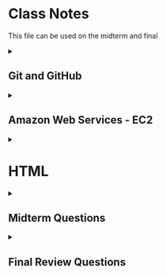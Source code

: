 # Class Notes
This file can be used on the midterm and final

<details>
<summary><h2>Git and GitHub</h2></summary>

---

Today (2024-09-14) I learned about some basic Git command and about GitHub.

### Git
- clone
Clones a working repository using an HTTPS link
- add
Preps file changes to be commited
- commit
Preps all added file changes with a comment
- push
Pushes all commited file changes to the online repository
- fetch
Gets the latest information about the changes on GitHub
- status
Displays the differences between the clone and the repo
- pull
Pulls current main repo with all its changes

### GitHub
An online location to host repositories to be able to access them in one place and to access other people's repositories.
</details>

<details>
<summary><h2>Amazon Web Services - EC2</h2></summary>

---

You can ssh into your server using the format:
```sh
➜  ssh -i [key pair file] ubuntu@[ip address]
```

The public ip address for my server is currently: 35.170.208.120
</details>

<details>
<summary><h1>HTML</h1></summary>

<details>
<summary><h2>HTML Structure</h2></summary>

---

### Purpose of HTML
HTML serves two main purposes:
1. Provide structure
2. Provide content

### Common HTML Structural Elements
There are several common structural elements, including:

- body, header, footer, main
- section ~ Used to compartmentalize sections
- aside ~ A different way to compartmentalize a section
- p (paragraph) ~ Used for unanchored text
- table ~ Used for building a table
- ol/ul (ordered/unordered lists) ~ The two ways to make lists
- div ~ Yet another way to compartmentalize a section that doen't span the length of the screen
- span ~ A section that spans the length of the screen

### Document Structure
These elements are typically used to structure an HTML document:

- The **body** is the top-level content container.
- The body usually has three main children: **header**, **main**, and **footer**.
- Each of these children contains other structural content:
  - The **header** often includes a paragraph with a span and navigation with divisions.
  - The **main** section typically contains multiple sections with lists or tables, and may include an aside for content that doesn't fit the main flow.
  - The **footer** usually has a content division, often with a span.

### Importance of Proper Structure
Using the correct structural elements is crucial for:
1. Logical organization for programmers
2. Proper interpretation by automated tools like search indexing crawlers
3. Accessibility for screen readers

### Block vs. Inline Elements
There is a distinction between block and inline elements:

- **Block elements** create distinct blocks in the content flow (e.g., div, p).
- **Inline elements** fit within the content flow of block elements without disrupting it (e.g., b, span).

#### My CodePen file
[html:structure](https://codepen.io/Nexkiv/pen/JjgPZBr)

</details>

<details>
<summary><h2>HTML Input</h2></summary>

---

This section discussed HTML input elements and their importance in web forms.

### Purpose of Input Elements
Input elements are useful for creating interactive web applications, allowing users to provide data that can be processed and stored.

### Common Input Elements
The document lists several input elements, including:

text, password, email, number, tel, url, date, datetime-local, month, week, time, color, file, checkbox, radio, range, reset, submit, etc...

### Input Attributes
Important attributes for input elements are discussed:

- **name**: Identifies the input when submitting to a server
- **value**: Specifies the current value of the input
- **required**: Indicates if the input must have a value
- **placeholder**: Provides an example of what to enter
- **autocomplete**: Suggests previous values as the user types
- **autofocus**: Automatically focuses the input on page load
- **spellcheck**: Enables spell checking for text

### Form Element
Input elements are typically wrapped in a **form** element, which:

1. Groups related inputs
2. Enables collective submission of input values

### Label Element
The importance of the **label** element is highlighted as:

- Associating text with an input element
- Increasing usability by expanding the clickable area
- Improving accessibility for screen readers

### Output Element
The **output** element is introduced as a way to represent the result of a calculation or user action within a form.

#### My CodePen file
[html:input](https://codepen.io/Nexkiv/pen/PoMYaMr)

</details>

<details>
<summary><h2>HTML Media</h2></summary>

---

This section discussed HTML media elements and their usage in web development.

### HTML Media Elements
Five main media elements were covered:
- img
- audio
- video
- svg
- canvas

### External Media
There are two ways to reference external media using URLs:

- Full paths include protocol, domain name, and file path
- Relative paths are preferred for easier code portability

#### Image Element
The `img` element is used to include images:
- Requires a `src` attribute with the image URL
- Should include an `alt` attribute for accessibility

#### Audio Element
The `audio` element is used for including audio files:
- Requires a `src` attribute with the audio file URL
- Optional attributes include `controls`, `autoplay`, and `loop`
- Autoplay is discouraged without user opt-in

#### Video Element
The `video` element is used for including videos:
- Requires a `src` attribute with the video file URL
- Can include `controls` and `autoplay` attributes
- May need `crossorigin="anonymous"` for files from different domains

### Internal Media
The section discussed two elements for creating images within HTML:

#### SVG (Scalable Vector Graphics)
- Allows inline creation of graphics in HTML
- Can be combined with JavaScript and CSS for complex visualizations

#### Canvas
- Introduced for 2D drawing and animation
- Requires JavaScript for actual drawing on the canvas

### My CodePen file
[html:media](https://codepen.io/Nexkiv/pen/OJKLwVL)

</details>

</details>

<details>
<summary><h2>Midterm Questions</h2></summary>

<details>
<summary>1. In the following code, what does the link element do?</summary>

> The `<link>` tag defines the relationship between the current document and an external resource.
> The `<link>` tag is most often used to link to external style sheets or to add a favicon to your website.
> The `<link>` element is an empty element, it contains attributes only.
> > https://www.w3schools.com/tags/tag_link.asp

</details>

<details>
<summary>2. In the following code, what does a div tag do?</summary>

> The `<div>` tag defines a division or a section in an HTML document.
> The `<div>` tag is used as a container for HTML elements - which is then styled with CSS or manipulated with JavaScript.
> The `<div>` tag is easily styled by using the class or id attribute.
> Any sort of content can be put inside the `<div>` tag! \
> <b>Note</b>: By default, browsers always place a line break before and after the `<div>` element.
> > https://www.w3schools.com/tags/tag_div.asp

</details>

<details>
<summary>3. In the following code, what is the difference between the #title and .grid selector?</summary>

> A class name, denoted by a `.`, can be used by multiple HTML elements,
> while an id name, denoted by a `#`, must only be used by one HTML element within the page.
> HTML elements can belong to more than one class.\
> To define multiple classes, separate the class names with a space,
> e.g. `<div class="city main">`. The element will be styled according to all the classes specified.
> 
> ****HTML `class` attribute****
> * The HTML `class` attribute specifies one or more class names for an element
> * Classes are used by CSS and JavaScript to select and access specific elements
> * The `class` attribute can be used on any HTML element
> * The `class` name is case sensitive
> * Different HTML elements can point to the same `class` name
> * JavaScript can access elements with a specific `class` name with the `getElementsByClassName()` method
>
> ****HTML `id` attribute****
> * The `id` attribute is used to specify a unique `id` for an HTML element
> * The value of the `id` attribute must be unique within the HTML document
> * The `id` attribute is used by CSS and JavaScript to style/select a specific element
> * The value of the id attribute is case sensitive
> * The `id` attribute is also used to create HTML bookmarks
> * JavaScript can access an element with a specific `id` with the `getElementById()` method
> > https://www.w3schools.com/html/html_classes.asp \
> > https://www.w3schools.com/html/html_id.asp

</details>

<details>
<summary>4. In the following code, what is the difference between padding and margin?</summary>

> ![alt Box Model](public/box_model.png "Box Model")
> 
> ****Padding****: \
> The CSS `padding` properties are used to generate space around an element's content,
> inside of any defined borders.
> With CSS, you have full control over the padding.
> There are properties for setting the `padding` for each side of an element
> (top, right, bottom, and left). \
> `padding: top right bottom left` \
> `padding: top right/left bottom` \
> `padding: top/bottom left/right` \
> `padding: all`
>
> ****Margin****: \
> The CSS `margin` properties are used to create space around elements, outside of any defined borders.
> With CSS, you have full control over the margins.
> There are properties for setting the `margin` for each side of an element
> (top, right, bottom, and left). \
> Follows the same pattern as padding
>
> > https://www.w3schools.com/css/css_padding.asp
> > https://www.w3schools.com/css/css_margin.asp

</details>

<details>
<summary>5. Given this HTML and this CSS how will the images be displayed using flex?</summary>

> The flex container becomes flexible by setting the `display` property to `flex`.\
> The direct child elements of a flex container automatically becomes flexible (flex) items.
> 
> The `flex-direction` property defines in which direction the container wants to stack the flex items. \
> The `column` value stacks the flex items vertically (from top to bottom). \
> The `column-reverse` value stacks the flex items vertically (but from bottom to top). \
> The `row` value stacks the flex items horizontally (from left to right). \
> The `row-reverse` value stacks the flex items horizontally (but from right to left).
> 
> The `flex-wrap` property specifies whether the flex items should wrap or not. \
> The `wrap` value specifies that the flex items will wrap if necessary. \
> The `nowrap` value specifies that the flex items will not wrap (this is default). \
> The `wrap-reverse` value specifies that the flexible items will wrap if necessary, in reverse order.
>
> The `justify-content` property is used to align the flex items. \
> The `center` value aligns the flex items at the center of the container. \
> The `flex-start` value aligns the flex items at the beginning of the container (this is default). \
> The `flex-end` value aligns the flex items at the end of the container. \
> The `space-around` value displays the flex items with space before, between, and after the lines. \
> The `space-between` value displays the flex items with space between the lines.
>
> The `align-items` property is used to align the flex items. \
> The `center` value aligns the flex items in the middle of the container. \
> The `flex-start` value aligns the flex items at the top of the container. \
> The `flex-end` value aligns the flex items at the bottom of the container. \
> The `stretch` value stretches the flex items to fill the container (this is default). \
> The `baseline` value aligns the flex items such as their baselines aligns.
>
> The `align-content` property is used to align the flex lines. \
> The `space-between` value displays the flex lines with equal space between them. \
> The `space-around` value displays the flex lines with space before, between, and after them. \
> The `stretch` value stretches the flex lines to take up the remaining space (this is default). \
> The `center` value displays the flex lines in the middle of the container. \
> The `flex-start` value displays the flex lines at the start of the container. \
> The `flex-end` value displays the flex lines at the end of the container
>
> The `order` property specifies the order of the flex items. \
> The `flex-grow` property specifies how much a flex item will grow relative to the rest of the flex items. \
> The `flex-shrink` property specifies how much a flex item will shrink relative to the rest of the flex items. \
> The `flex-basis` property specifies the initial length of a flex item. \
> The `flex` property is a shorthand property for the `flex-grow`, `flex-shrink`, and `flex-basis` properties.
>
> 
> The `align-self` property specifies the alignment for the selected item inside the flexible container. \
> The `align-self` property overrides the default alignment set by the container's `align-items` property.
>
> | Property | Description |
> |----------|-------------|
> | `align-content` | Modifies the behavior of the flex-wrap property. It is similar to align-items, but instead of aligning flex items, it aligns flex lines |
> | `align-items` | Vertically aligns the flex items when the items do not use all available space on the cross-axis |
> | `display` | Specifies the type of box used for an HTML element |
> | `flex-direction` | Specifies the direction of the flexible items inside a flex container |
> | `flex-flow` | A shorthand property for flex-direction and flex-wrap |
> | `flex-wrap` | Specifies whether the flex items should wrap or not, if there is not enough room for them on one flex line |
> | `justify-content` | Horizontally aligns the flex items when the items do not use all available space on the main-axis |
> | `align-self` | Specifies the alignment for a flex item (overrides the flex container's align-items property) |
> | `flex` | A shorthand property for the flex-grow, flex-shrink, and the flex-basis properties |
> | `flex-basis` | Specifies the initial length of a flex item |
> | `flex-grow` | Specifies how much a flex item will grow relative to the rest of the flex items inside the same container |
> | `flex-shrink` | Specifies how much a flex item will shrink relative to the rest of the flex items inside the same container |
> | `order` | Specifies the order of the flex items inside the same container |
>
> > https://www.w3schools.com/css/css3_flexbox.asp
> > https://www.w3schools.com/css/css3_flexbox_container.asp
> > https://www.w3schools.com/css/css3_flexbox_items.asp
> > https://www.w3schools.com/css/css3_flexbox_responsive.asp

</details>

<details>
<summary>6. What does the following padding CSS do?</summary>

> | Unit | Description |
> |------|-------------|
> | cm | centimeters |
> | mm | millimeters |
> | in | inches (1in = 96px = 2.54cm) |
> | px* | pixels (1px = 1/96th of 1in) |
> | pt | points (1pt = 1/72 of 1in) |
> | pc | picas (1pc = 12 pt) |
> | em | Relative to the font-size of the element (2em means 2 times the size of the current font) |
> | ex | Relative to the x-height of the current font (rarely used)	|
> | ch | Relative to the width of the "0" (zero) |
> | rem | Relative to font-size of the root element	|
> | vw | Relative to 1% of the width of the viewport†	|
> | vh | Relative to 1% of the height of the viewport† |
> | vmin | Relative to 1% of viewport's† smaller dimension |
> | vmax | Relative to 1% of viewport's† larger dimension	|
> | % | Relative to the parent element |
>
> <p>* Pixels (px) are relative to the viewing device. For low-dpi devices, 1px is one device pixel (dot) of the display. For printers and high resolution screens 1px implies multiple device pixels.</p>
> † Viewport = the browser window size. If the viewport is 50cm wide, 1vw = 0.5cm.

> **Tip:** The `em` and `rem` units are practical in creating perfectly scalable layout!
>
> > https://www.w3schools.com/css/css_units.asp

</details>

<details>
<summary>7. What does the following code using arrow syntax function declaration do?</summary>

> If the function has only one statement, and the statement returns a value,
> you can remove the brackets and the `return` keyword.
> If you have parameters, you pass them inside the parentheses.
> In fact, if you have only one parameter, you can skip the parentheses as well.
>
> With a regular function `this` represents the object that calls the function.
> With an arrow function `this` represents the owner of the function

</details>

<details>
<summary>8. What does the following code using map with an array output?</summary>

> You can create a Map by passing an Array to the `new Map()` constructor.
> You can add elements to a Map with the `set()` method.
> The `set()` method can also be used to change existing Map values.
> The `get()` method gets the value of a key in a Map.
> `typeof` returns object.
> `instanceof` Map returns true.
> 
> ```javascript
> // Create a Map
> const fruits = new Map([
> ["apples", 500],
> ["bananas", 300],
> ]);
>
> // Set Map Values
> fruits.set("oranges", 200);
> fruits.set("apples", 200);
>
> fruits.get("apples");    // Returns 500
> ```
>
> > https://www.w3schools.com/js/js_maps.asp

</details>

<details>
<summary>9. What does the following code output using getElementByID and addEventListener?</summary>

> The `getElementById()` method returns an element with a specified value.
> The `getElementById()` method returns `null` if the element does not exist.
> The `getElementById()` method is one of the most common methods in the HTML DOM.
> It is used almost every time you want to read or edit an HTML element. \
> **Note** \
> Any id should be unique, but:
> If two or more elements with the same id exist, `getElementById()` returns the first.
>
> The `addEventListener()` method attaches an event handler to an element.
>
> > https://www.w3schools.com/jsref/met_document_getelementbyid.asp
> > https://www.w3schools.com/jsref/met_element_addeventlistener.asp

</details>

<details>
<summary>10. What does the following line of Javascript do using a # selector?</summary>

<table class="ws-table-all notranslate">
  <tbody><tr>
    <th style="width:20%">Selector</th>
    <th style="width:20%">Example</th>
    <th>Example description</th>
  </tr>
  <tr>
    <td><a href="sel_class.php">.<i>class</i></a></td>
    <td class="notranslate">.intro</td>
    <td>Selects all elements with class="intro"</td>
  </tr>
  <tr>
    <td><em>.class1.class2</em></td>
    <td class="notranslate">.name1.name2</td>
    <td>Selects all elements with both <em>name1</em> and <em>name2</em> set 
    within its class attribute</td>
  </tr>  
  <tr>
    <td><em>.class1 .class2</em></td>
    <td class="notranslate">.name1 .name2</td>
    <td>Selects all elements with <em>name2</em> that is a descendant of an 
    element with <em>name1</em></td>
  </tr>  
  <tr>
    <td><a href="sel_id.php">#<i>id</i></a></td>
    <td class="notranslate">#firstname</td>
    <td>Selects the element with id="firstname"</td>
  </tr>  <tr>
    <td><a href="sel_all.php">*</a></td>
    <td class="notranslate">*</td>
    <td>Selects all elements</td>
  </tr>
  <tr>
    <td><i><a href="sel_element.php">element</a></i></td>
    <td class="notranslate">p</td>
    <td>Selects all &lt;p&gt; elements</td>
  </tr>
  <tr>
    <td><i><a href="sel_element_class.php">element.class</a></i></td>
    <td class="notranslate">p.intro</td>
    <td>Selects all &lt;p&gt; elements with class="intro"</td>
  </tr>
  <tr>
    <td><i><a href="sel_element_comma.php">element,element</a></i></td>
    <td class="notranslate">div, p</td>
    <td>Selects all &lt;div&gt; elements and all &lt;p&gt; elements</td>
  </tr>
  <tr>
    <td><a href="sel_element_element.php"><i>element</i> <i>element</i></a></td>
    <td class="notranslate">div p</td>
    <td>Selects all &lt;p&gt; elements inside &lt;div&gt; elements</td>
  </tr>
  <tr>
    <td><a href="sel_element_gt.php"><i>element</i>&gt;<i>element</i></a></td>
    <td class="notranslate">div &gt; p</td>
    <td>Selects all &lt;p&gt; elements where the parent is a &lt;div&gt; element</td>
  </tr>
  <tr>
    <td><a href="sel_element_pluss.php"><i>element</i>+<i>element</i></a></td>
    <td class="notranslate">div + p</td>
    <td>Selects the first &lt;p&gt; element that is placed immediately after &lt;div&gt; elements</td>
  </tr>
  <tr>
    <td><a href="sel_gen_sibling.php"><i>element1</i>~<i>element2</i></a></td>
    <td>p ~ ul</td>
    <td>Selects every &lt;ul&gt; element that is preceded by a &lt;p&gt; element</td>
  </tr>
  <tr>
    <td><a href="sel_attribute.php">[<i>attribute</i>]</a></td>
    <td class="notranslate">[target]</td>
    <td>Selects all elements with a target attribute</td>
  </tr>
  <tr>
    <td><a href="sel_attribute_value.php">[<i>attribute</i>=<i>value</i>]</a></td>
    <td class="notranslate">[target="_blank"]</td>
    <td>Selects all elements with target="_blank"</td>
  </tr>
  <tr>
    <td><a href="sel_attribute_value_contains.php">[<i>attribute</i>~=<i>value</i>]</a></td>
    <td class="notranslate">[title~="flower"]</td>
    <td>Selects all elements with a title attribute containing the word "flower"</td>
  </tr>
  <tr>
    <td><a href="sel_attribute_value_lang.php">[<i>attribute</i>|=<i>value</i>]</a></td>
    <td class="notranslate">[lang|="en"]</td>
    <td>Selects all elements with a lang attribute value equal to "en" or 
    starting with "en-"</td>
  </tr>
  <tr>
    <td><a href="sel_attr_begin.php">[<i>attribute</i>^=<i>value</i>]</a></td>
    <td>a[href^="https"]</td>
    <td>Selects every &lt;a&gt; element whose href attribute value begins with "https"</td>
  </tr>
  <tr>
    <td><a href="sel_attr_end.php">[<i>attribute</i>$=<i>value</i>]</a></td>
    <td>a[href$=".pdf"]</td>
    <td>Selects every &lt;a&gt; element whose href attribute value ends with ".pdf"</td>
  </tr>
  <tr>
    <td><a href="sel_attr_contain.php">[<i>attribute</i>*=<i>value</i>]</a></td>
    <td>a[href*="w3schools"]</td>
    <td>Selects every &lt;a&gt; element whose href attribute value contains the substring "w3schools"</td>
  </tr>
</tbody>
</table>

> > https://www.w3schools.com/cssref/css_selectors.php

</details>


<details>
<summary>11. Which of the following are true? (mark all that are true about the DOM)</summary>

> When an HTML document is loaded into a web browser, it becomes a document object.
> The document object is the root node of the HTML document.
> The document object is a property of the window object.
> The document object is accessed with:
> `window.document` or just `document`

<table class="ws-table-all notranslate">
<tbody><tr>
    <th>Property / Method</th>
    <th>Description</th>
</tr>
<tr>
    <td><a href="prop_document_activeelement.asp">activeElement</a></td>
    <td>Returns the currently focused element in the document</td>
</tr>
<tr>
    <td><a href="met_document_addeventlistener.asp">addEventListener()</a></td>
    <td>Attaches an event handler to the document</td>
</tr>
<tr>
  <td><a href="met_document_adoptnode.asp">adoptNode()</a></td>
  <td>Adopts a node from another document</td>
</tr>
<tr>
    <td><a href="coll_doc_anchors.asp">anchors</a></td>
    <td><span class="deprecated"><a href="coll_doc_anchors.asp">Deprecated</a></span></td>
</tr>
<tr>
    <td><a href="coll_doc_applets.asp">applets</a></td>
    <td><span class="deprecated"><a href="coll_doc_applets.asp">Deprecated</a></span></td>
</tr>
<tr>
  <td><a href="prop_doc_baseuri.asp">baseURI</a></td>
  <td>Returns the absolute base URI of a document</td>
</tr>
<tr>
    <td><a href="prop_doc_body.asp">body</a></td>
    <td>Sets or returns the document's body (the &lt;body&gt; element)</td>
</tr>
  <tr>
  <td><a href="prop_document_charset.asp">charset</a></td>
  <td><span class="deprecated"><a href="prop_document_charset.asp">Deprecated</a></span></td>
  </tr>
  <tr>
  <td><a href="prop_document_characterset.asp">characterSet</a></td>
  <td>Returns the character encoding for the document</td>
  </tr>
<tr>
    <td><a href="met_doc_close.asp">close()</a></td>
    <td>Closes the output stream previously opened with document.open()</td>
</tr>
<tr>
    <td><a href="prop_doc_cookie.asp">cookie</a></td>
    <td>Returns all name/value pairs of cookies in the document</td>
</tr>
<tr>
  <td><a href="met_document_createattribute.asp">createAttribute()</a></td>
  <td>Creates an attribute node</td>
</tr>
<tr>
  <td><a href="met_document_createcomment.asp">createComment()</a></td>
  <td>Creates a Comment node with the specified text</td>
</tr>
<tr>
  <td><a href="met_document_createdocumentfragment.asp">createDocumentFragment()</a></td>
  <td>Creates an empty DocumentFragment node</td>
</tr>
<tr>
  <td><a href="met_document_createelement.asp">createElement()</a></td>
  <td>Creates an Element node</td>
</tr>
<tr>
  <td><a href="event_createevent.asp">createEvent()</a></td>
  <td>Creates a new event</td>
</tr>
<tr>
  <td><a href="met_document_createtextnode.asp">createTextNode()</a></td>
  <td>Creates a Text node</td>
</tr>
<tr>
  <td><a href="prop_document_defaultview.asp">defaultView</a></td>
  <td>Returns the window object associated with a document, or null if none is available.</td>
</tr>
<tr>
  <td><a href="prop_document_designmode.asp">designMode</a></td>
  <td>Controls whether the entire document should be editable or not.</td>
</tr>
<tr>
  <td><a href="prop_document_doctype.asp">doctype</a></td>
  <td>Returns the Document Type Declaration associated with the document</td>
</tr>
<tr>
  <td><a href="prop_document_documentelement.asp">documentElement</a></td>
  <td>Returns the Document Element of the document (the &lt;html&gt; element)</td>
</tr>
<tr>
    <td><a href="prop_doc_documentmode.asp">documentMode</a></td>
    <td><span class="deprecated"><a href="prop_doc_documentmode.asp">Deprecated</a></span></td>
</tr>
<tr>
  <td><a href="prop_document_documenturi.asp">documentURI</a></td>
  <td>Sets or returns the location of the document</td>
</tr>
<tr>
    <td><a href="prop_doc_domain.asp">domain</a></td>
    <td>Returns the domain name of the server that loaded the document</td>
</tr>
<tr>
  <td><a href="prop_document_domconfig.asp">domConfig</a></td>
  <td><span class="deprecated"><a href="prop_document_domconfig.asp">Deprecated</a></span></td>
</tr>
<tr>
  <td><a href="coll_doc_embeds.asp">embeds</a></td>
  <td>Returns a collection of all &lt;embed&gt; elements the document</td>
</tr>
<tr>
  <td><a href="met_document_execcommand.asp">execCommand()</a></td>
  <td><span class="deprecated"><a href="met_document_execcommand.asp">Deprecated</a></span></td>
</tr>
<tr>
    <td><a href="coll_doc_forms.asp">forms</a></td>
    <td>Returns a collection of all &lt;form&gt; elements in the document</td>
</tr>
<tr>
  <td><a href="met_document_getelementbyid.asp">getElementById()</a></td>
  <td>Returns the element that has the ID attribute with the specified value</td>
</tr>
<tr>
    <td><a href="met_document_getelementsbyclassname.asp">getElementsByClassName()</a></td>
    <td>Returns an <a href="dom_obj_htmlcollection.asp">HTMLCollection</a> containing all elements with the specified class name</td>
</tr>
<tr>
    <td><a href="met_doc_getelementsbyname.asp">getElementsByName()</a></td>
    <td>Returns an live <a href="dom_obj_html_nodelist.asp">NodeList</a> containing all elements with the specified name</td>
</tr>
<tr>
  <td><a href="met_document_getelementsbytagname.asp">getElementsByTagName()</a></td>
  <td>Returns an <a href="dom_obj_htmlcollection.asp">HTMLCollection</a> containing all elements with the specified tag name</td>
</tr>
<tr>
    <td><a href="met_document_hasfocus.asp">hasFocus()</a></td>
    <td>Returns a Boolean value indicating whether the document has focus</td>
</tr>
<tr>
    <td><a href="prop_doc_head.asp">head</a></td>
    <td>Returns the &lt;head&gt; element of the document</td>
</tr>
<tr>
    <td><a href="coll_doc_images.asp">images</a></td>
    <td>Returns a collection of all &lt;img&gt; elements in the document</td>
</tr>
<tr>
  <td><a href="prop_document_implementation.asp">implementation</a></td>
  <td>Returns the DOMImplementation object that handles this document</td>
</tr>
<tr>
  <td><a href="met_document_importnode.asp">importNode()</a></td>
  <td>Imports a node from another document</td>
</tr>
<tr>
  <td><a href="prop_document_inputencoding.asp">inputEncoding</a></td>
  <td><span class="deprecated"><a href="prop_document_inputencoding.asp">Deprecated</a></span></td>
</tr>
<tr>
    <td><a href="prop_doc_lastmodified.asp">lastModified</a></td>
    <td>Returns the date and time the document was last modified</td>
</tr>
<tr>
    <td><a href="coll_doc_links.asp">links</a></td>
    <td>Returns a collection of all &lt;a&gt; and &lt;area&gt; elements in the document that have a href attribute</td>
</tr>
<tr>
  <td><a href="met_document_normalize.asp">normalize()</a></td>
  <td>Removes empty Text nodes, and joins adjacent nodes</td>
</tr>
<tr>
  <td><a href="met_document_normalizedocument.asp">normalizeDocument()</a></td>
  <td><span class="deprecated"><a href="met_document_normalizedocument.asp">Deprecated</a></span></td>
</tr>
<tr>
    <td><a href="met_doc_open.asp">open()</a></td>
    <td>Opens an HTML output stream to collect output from document.write()</td>
</tr>
<tr>
    <td><a href="met_document_queryselector.asp">querySelector()</a></td>
    <td>Returns the first element that matches a specified CSS selector(s) in the document</td>
</tr>
<tr>
    <td><a href="met_document_queryselectorall.asp">querySelectorAll()</a></td>
    <td>Returns a static <a href="dom_obj_html_nodelist.asp">NodeList</a> containing all elements that matches a specified CSS selector(s) in the document</td>
</tr>
<tr>
    <td><a href="prop_doc_readystate.asp">readyState</a></td>
    <td>Returns the (loading) status of the document</td>
</tr>
<tr>
    <td><a href="prop_doc_referrer.asp">referrer</a></td>
    <td>Returns the URL of the document that loaded the current document</td>
</tr>
<tr>
    <td><a href="met_document_removeeventlistener.asp">removeEventListener()</a></td>
    <td>Removes an event handler from the document (that has been attached with the <a href="met_document_addeventlistener.asp">addEventListener()</a> method)</td>
</tr>
<tr>
  <td><a href="met_document_renamenode.asp">renameNode()</a></td>
  <td><span class="deprecated"><a href="met_document_renamenode.asp">Deprecated</a></span></td>
</tr>
<tr>
    <td><a href="coll_doc_scripts.asp">scripts</a></td>
    <td>Returns a collection of &lt;script&gt; elements in the document</td>
</tr>
<tr>
  <td><a href="prop_document_stricterrorchecking.asp">strictErrorChecking</a></td>
  <td><span class="deprecated"><a href="prop_document_stricterrorchecking.asp">Deprecated</a></span></td>
</tr>
<tr>
    <td><a href="prop_doc_title.asp">title</a></td>
    <td>Sets or returns the title of the document</td>
</tr>
<tr>
    <td><a href="prop_doc_url.asp">URL</a></td>
    <td>Returns the full URL of the HTML document</td>
</tr>
<tr>
    <td><a href="met_doc_write.asp">write()</a></td>
    <td>Writes HTML expressions or JavaScript code to a document</td>
</tr>
<tr>
    <td><a href="met_doc_writeln.asp">writeln()</a></td>
    <td>Same as write(), but adds a newline character after each statement</td>
</tr>
</tbody></table>

> > https://www.w3schools.com/jsref/dom_obj_document.asp
  
</details>

<details>
<summary>12. By default, the HTML span element has a default CSS display property value of:</summary>

> inline

</details>

<details>
<summary>13. How would you use CSS to change all the div elements to have a background color of red?</summary>

> ```css
> div {
>   background-color: red;
> }
> ```
>
> > https://www.w3schools.com/css/css_background.asp

</details>

<details>
<summary>14. How would you display an image with a hyperlink in HTML?</summary>

> ```html
> <img src="url" alt="alternatetext">
> ```
>
> > https://www.w3schools.com/html/html_images.asp

</details>

<details>
<summary>15. In the CSS box model, what is the ordering of the box layers starting at the inside and working out?</summary>

> ![alt Box Model](public/box_model.png "Box Model")
>
> content, padding, boarder, margin

</details>

<details>
<summary>16. Given the following HTML, what CSS would you use to set the text "trouble" to green and leave the "double" text unaffected?</summary>

> ```css
> [some specific identifier] {
>   color: green;
> }
> ```
>
> see question 10

</details>

<details>
<summary>17. What will the following code output when executed using a for loop and console.log?</summary>

> specific to the question

</details>

<details>
<summary>18. How would you use JavaScript to select an element with the id of “byu” and change the text color of that element to green?</summary>

> document.getElementById("byu").style.color = "green";
>
> > https://www.w3schools.com/jsref/prop_style_color.asp

</details>

<details>
<summary>19. What is the opening HTML tag for a paragraph, ordered list, unordered list, second level heading, first level heading, third level heading?</summary>

> ```html
> <p>paragraph</p>
> <ul>unordered list</ul>
> <ol>ordered list</ol>
> <h2>second level heading</h2>
> <h1>first level heading</h1>
> <h3>third level heading</h3>
> ```

</details>

<details>
<summary>20. How do you declare the document type to be html?</summary>

> The `<!DOCTYPE html>` declaration defines that this document is an HTML5 document
> The `<html>` element is the root element of an HTML page
> The `<head>` element contains meta information about the HTML page
> The `<title>` element specifies a title for the HTML page (which is shown in the browser's title bar or in the page's tab)
> The `<body>` element defines the document's body, and is a container for all the visible contents, such as headings, paragraphs, images, hyperlinks, tables, lists, etc.
> The `<h1>` element defines a large heading
> The `<p>` element defines a paragraph
>
> > https://www.w3schools.com/html/html_intro.asp

</details>

<details>
<summary>21. What is valid javascript syntax for if, else, for, while, switch statements?</summary>

> Use `if` to specify a block of code to be executed, if a specified condition is true. \
> Use `else` to specify a block of code to be executed, if the same condition is false. \
> Use `else if` to specify a new condition to test, if the first condition is false.
>  ```javascript
> if (condition) {
>   //  block of code to be executed if the condition is true
> } else if (condition2) {
>   //  block of code to be executed if the condition1 is false and condition2 is true
> } else {
>   //  block of code to be executed if the condition is false
> }
> ```
>
> The `for` statement creates a loop with 3 optional expressions:
> ```javascript
> for (expression 1; expression 2; expression 3) {
>   // code block to be executed
> }
> ```
>
> Expression 1 is executed (one time) before the execution of the code block.
> Expression 2 defines the condition for executing the code block.
> Expression 3 is executed (every time) after the code block has been executed.
>
> The JavaScript `for in` statement loops through the properties of an Object:
> ```javascript
> for (key in object) {
>   // code block to be executed
> }
> ```
>
> The JavaScript `for of` statement loops through the values of an iterable object.
> It lets you loop over iterable data structures such as Arrays, Strings, Maps, NodeLists, and more:
> ```javascript
> for (variable of iterable) {
>   // code block to be executed
> }
> ```
> variable - For every iteration the value of the next property is assigned to the variable. Variable can be declared with const, let, or var.
> iterable - An object that has iterable properties.
>
> The `while` loop loops through a block of code as long as a specified condition is true.
> ```javascript
> while (condition) {
>   // code block to be executed
> }
> ```
>
> Use the `switch` statement to select one of many code blocks to be executed.
> ```javascript
> switch(expression) {
>   case x:
>     // code block
>     break;
>   case y:
>     // code block
>     break;
>   default:
>     // code block
> }
> ```
> This is how it works:
> * The switch expression is evaluated once.
> * The value of the expression is compared with the values of each case.
> * If there is a match, the associated block of code is executed.
> * If there is no match, the default code block is executed.
>
> > https://www.w3schools.com/js/js_if_else.asp
> > https://www.w3schools.com/js/js_loop_for.asp
> > https://www.w3schools.com/js/js_loop_forin.asp
> > https://www.w3schools.com/js/js_loop_forof.asp
> > https://www.w3schools.com/js/js_switch.asp

</details>

<details>
<summary>22. What is the correct syntax for creating a javascript object?</summary>

> JavaScript Variables \
> JavaScript variables are containers for data values.
> This code assigns a simple value (Fiat) to a variable named car: \
> ```javascript
> let car = "Fiat";
> ```
> JavaScript Objects \
> Objects are variables too. But objects can contain many values. \
> This code assigns many values (Fiat, 500, white) to an object named car: \
> ```javascript
> const car = {type:"Fiat", model:"500", color:"white"};
> ```
>
> > https://www.w3schools.com/js/js_const.asp

</details>

<details>
<summary>23. Is it possible to add new properties to javascript objects?</summary>

> yes
>
> You can add new properties to an existing object by simply giving it a value.
> ```javascript
> const person = {
>   firstName: "John",
>   lastName: "Doe",
>   age: 50,
>   eyeColor: "blue"
> };
>
> person.nationality = "English";
>
> delete person.age;
> ```
>
> > https://www.w3schools.com/js/js_object_property.asp

</details>

<details>
<summary>24. If you want to include JavaScript on an HTML page, which tag do you use?</summary>

> The `<script>` tag is used to embed a client-side script (JavaScript).
> The `<script>` element either contains scripting statements, or it points to an external script file through the src attribute.
> Common uses for JavaScript are image manipulation, form validation, and dynamic changes of content.
> 
> ```html
> <script src="myscripts.js"></script>
> ```
>
> > https://www.w3schools.com/TAGS/tag_script.asp

</details>

<details>
<summary>25. Given the following HTML, what JavaScript could you use to set the text "animal" to "crow" and leave the "fish" text unaffected?</summary>

<table class="ws-table-all notranslate">
<tbody><tr>
    <th style="width:35%">Property / Method</th>
    <th>Description</th>
</tr>
<tr>
    <td><a href="prop_html_accesskey.asp">accessKey</a></td>
    <td>Sets or returns the accesskey attribute of an element</td>
</tr>
<tr>
    <td><a href="met_element_addeventlistener.asp">addEventListener()</a></td>
    <td>Attaches an event handler to an element</td>
</tr>
<tr>
  <td><a href="met_node_appendchild.asp">appendChild()</a></td>
  <td>Adds (appends) a new child node to an element</td>
</tr>
<tr>
  <td><a href="prop_node_attributes.asp">attributes</a></td>
  <td>Returns a <a href="dom_obj_attributes.asp">NamedNodeMap</a> of an element's attributes</td>
</tr>
<tr>
  <td><a href="met_html_blur.asp">blur()</a></td>
  <td>Removes focus from an element</td>
</tr>
<tr>
  <td><a href="prop_element_childelementcount.asp">childElementCount</a></td>
  <td>Returns an elements's number of child elements</td>
</tr>
<tr>
  <td><a href="prop_node_childnodes.asp">childNodes</a></td>
  <td>Returns a <a href="dom_obj_html_nodelist.asp">NodeList</a> of an element's child nodes</td>
</tr>
<tr>
  <td><a href="prop_element_children.asp">children</a></td>
  <td>Returns an <a href="dom_obj_htmlcollection.asp">HTMLCollection</a> of an element's child elements</td>
</tr>
<tr>
    <td><a href="prop_element_classlist.asp">classList</a></td>
    <td>Returns the class name(s) of an element</td>
</tr>
<tr>
    <td><a href="prop_html_classname.asp">className</a></td>
    <td>Sets or returns the value of the class attribute of an element</td>
</tr>
<tr>
  <td><a href="met_html_click.asp">click()</a></td>
  <td>Simulates a mouse-click on an element</td>
</tr>
<tr>
    <td><a href="prop_element_clientheight.asp">clientHeight</a></td>
    <td>Returns the height of an element, including padding</td>
</tr>
<tr>
    <td><a href="prop_element_clientleft.asp">clientLeft</a></td>
    <td>Returns the width of the left border of an element</td>
</tr>
<tr>
    <td><a href="prop_element_clienttop.asp">clientTop</a></td>
    <td>Returns the width of the top border of an element</td>
</tr>
<tr>
    <td><a href="prop_element_clientwidth.asp">clientWidth</a></td>
    <td>Returns the width of an element, including padding</td>
</tr>
<tr>
  <td><a href="met_node_clonenode.asp">cloneNode()</a></td>
  <td>Clones an element</td>
</tr>
<tr>
  <td><a href="met_element_closest.asp">closest()</a></td>
  <td>Searches the DOM tree for the closest element that matches a CSS selector</td>
</tr>
<tr>
  <td><a href="met_node_comparedocumentposition.asp">compareDocumentPosition()</a></td>
  <td>Compares the document position of two elements</td>
</tr>
<tr>
  <td><a href="met_node_contains.asp">contains()</a></td>
  <td>Returns true if a node is a descendant of a node</td>
</tr>
<tr>
  <td><a href="prop_html_contenteditable.asp">contentEditable</a></td>
  <td>Sets or returns whether the content of an element is editable or not</td>
</tr>
<tr>
    <td><a href="prop_html_dir.asp">dir</a></td>
    <td>Sets or returns the value of the dir attribute of an element</td>
</tr>
<tr>
  <td><a href="prop_node_firstchild.asp">firstChild</a></td>
  <td>Returns the first child node of an element</td>
</tr>
<tr>
  <td><a href="prop_element_firstelementchild.asp">firstElementChild</a></td>
  <td>Returns the first child element of an element</td>
</tr>
<tr>
  <td><a href="met_html_focus.asp">focus()</a></td>
  <td>Gives focus to an element</td>
</tr>
<tr>
  <td><a href="met_element_getattribute.asp">getAttribute()</a></td>
  <td>Returns the value of an element's attribute</td>
</tr>
<tr>
  <td><a href="met_element_getattributenode.asp">getAttributeNode()</a></td>
  <td>Returns an attribute node</td>
</tr>
<tr>
  <td><a href="met_element_getboundingclientrect.asp">getBoundingClientRect()</a></td>
  <td>Returns the size of an element and its position relative to the viewport</td>
</tr>
<tr>
  <td><a href="met_element_getelementsbyclassname.asp">getElementsByClassName()</a></td>
  <td>Returns a collection of child elements with a given class name</td>
</tr>
<tr>
  <td><a href="met_element_getelementsbytagname.asp">getElementsByTagName()</a></td>
  <td>Returns a collection of child elements with a given tag name</td>
</tr>
<tr>
  <td><a href="met_element_hasattribute.asp">hasAttribute()</a></td>
  <td>Returns true if an element has a given attribute</td>
</tr>
<tr>
  <td><a href="met_node_hasattributes.asp">hasAttributes()</a></td>
  <td>Returns true if an element has any attributes</td>
</tr>
<tr>
  <td><a href="met_node_haschildnodes.asp">hasChildNodes()</a></td>
  <td>Returns true if an element has any child nodes</td>
</tr>
<tr>
    <td><a href="prop_html_id.asp">id</a></td>
    <td>Sets or returns the value of the id attribute of an element</td>
</tr>
<tr>
    <td><a href="prop_html_innerhtml.asp">innerHTML</a></td>
    <td>Sets or returns the content of an element</td>
</tr>
<tr>
    <td><a href="prop_node_innertext.asp">innerText</a></td>
    <td>Sets or returns the text content of a node and its descendants</td>
</tr>
<tr>
  <td><a href="met_node_insertadjacentelement.asp">insertAdjacentElement()</a></td>
  <td>Inserts a new HTML element at a position relative to an element</td>
</tr>
<tr>
  <td><a href="met_node_insertadjacenthtml.asp">insertAdjacentHTML()</a></td>
  <td>Inserts an HTML formatted text at a position relative to an element</td>
</tr>
<tr>
  <td><a href="met_node_insertadjacenttext.asp">insertAdjacentText()</a></td>
  <td>Inserts text into a position relative to an element</td>
</tr>
<tr>
  <td><a href="met_node_insertbefore.asp">insertBefore()</a></td>
  <td>Inserts a new child node before an existing child node</td>
</tr>
<tr>
  <td><a href="prop_html_iscontenteditable.asp">isContentEditable</a></td>
  <td>Returns true if an element's content is editable</td>
</tr>
<tr>
  <td><a href="met_node_isdefaultnamespace.asp">isDefaultNamespace()</a></td>
  <td>Returns true if a given namespaceURI is the default</td>
</tr>
<tr>
  <td><a href="met_node_isequalnode.asp">isEqualNode()</a></td>
  <td>Checks if two elements are equal</td>
</tr>
<tr>
  <td><a href="met_node_issamenode.asp">isSameNode()</a></td>
  <td>Checks if two elements are the same node</td>
</tr>
<tr>
  <td><a href="met_node_issupported.asp">isSupported()</a></td>
  <td><span class="deprecated"><a href="met_node_issupported.asp">Deprecated</a></span></td>
</tr>
<tr>
    <td><a href="prop_html_lang.asp">lang</a></td>
    <td>Sets or returns the value of the lang attribute of an element</td>
</tr>
<tr>
  <td><a href="prop_node_lastchild.asp">lastChild</a></td>
  <td>Returns the last child node of an element</td>
</tr>
<tr>
  <td><a href="prop_element_lastelementchild.asp">lastElementChild</a></td>
  <td>Returns the last child element of an element</td>
</tr>
<tr>
  <td><a href="met_element_matches.asp">matches()</a></td>
  <td>Returns true if an element is matched by a given CSS selector</td>
</tr>
<tr>
  <td><a href="prop_node_namespaceuri.asp">namespaceURI</a></td>
  <td>Returns the namespace URI of an element</td>
</tr>
<tr>
  <td><a href="prop_node_nextsibling.asp">nextSibling</a></td>
  <td>Returns the next node at the same node tree level</td>
</tr>
<tr>
  <td><a href="prop_element_nextelementsibling.asp">nextElementSibling</a></td>
  <td>Returns the next element at the same node tree level</td>
</tr>
<tr>
  <td><a href="prop_node_nodename.asp">nodeName</a></td>
  <td>Returns the name of a node</td>
</tr>
<tr>
  <td><a href="prop_node_nodetype.asp">nodeType</a></td>
  <td>Returns the node type of a node</td>
</tr>
<tr>
  <td><a href="prop_node_nodevalue.asp">nodeValue</a></td>
  <td>Sets or returns the value of a node</td>
</tr>
<tr>
  <td><a href="met_node_normalize.asp">normalize()</a></td>
  <td>Joins adjacent text nodes and removes empty text nodes in an element</td>
</tr>
<tr>
    <td><a href="prop_element_offsetheight.asp">offsetHeight</a></td>
    <td>Returns the height of an element, including padding, border and scrollbar</td>
</tr>
<tr>
    <td><a href="prop_element_offsetwidth.asp">offsetWidth</a></td>
    <td>Returns the width of an element, including padding, border and scrollbar</td>
</tr>
<tr>
    <td><a href="prop_element_offsetleft.asp">offsetLeft</a></td>
    <td>Returns the horizontal offset position of an element</td>
</tr>
<tr>
    <td><a href="prop_element_offsetparent.asp">offsetParent</a></td>
    <td>Returns the offset container of an element</td>
</tr>
<tr>
    <td><a href="prop_element_offsettop.asp">offsetTop</a></td>
    <td>Returns the vertical offset position of an element</td>
</tr>
<tr>
    <td><a href="prop_html_outerhtml.asp">outerHTML</a></td>
    <td>Sets or returns the content of an element (including the start tag and the end tag)</td>
</tr>
<tr>
    <td><a href="prop_node_outertext.asp">outerText</a></td>
    <td>Sets or returns the outer text content of a node and its descendants</td>
</tr>
<tr>
  <td><a href="prop_node_ownerdocument.asp">ownerDocument</a></td>
  <td>Returns the root element (document object) for an element</td>
</tr>
<tr>
  <td><a href="prop_node_parentnode.asp">parentNode</a></td>
  <td>Returns the parent node of an element</td>
</tr>
<tr>
  <td><a href="prop_node_parentelement.asp">parentElement</a></td>
  <td>Returns the parent element node of an element</td>
</tr>
<tr>
  <td><a href="prop_node_previoussibling.asp">previousSibling</a></td>
  <td>Returns the previous node at the same node tree level</td>
</tr>
<tr>
  <td><a href="prop_element_previouselementsibling.asp">previousElementSibling</a></td>
  <td>Returns the previous element at the same node tree level</td>
</tr>
<tr>
    <td><a href="met_element_queryselector.asp">querySelector()</a></td>
    <td>Returns the first child element that matches a CSS selector(s)</td>
</tr>
<tr>
    <td><a href="met_element_queryselectorall.asp">querySelectorAll()</a></td>
    <td>Returns all child elements that matches a CSS selector(s)</td>
</tr>
<tr>
  <td><a href="met_element_remove.asp">remove()</a></td>
  <td>Removes an element from the DOM</td>
</tr>
<tr>
  <td><a href="met_element_removeattribute.asp">removeAttribute()</a></td>
  <td>Removes an attribute from an element</td>
</tr>
<tr>
  <td><a href="met_element_removeattributenode.asp">removeAttributeNode()</a></td>
  <td>Removes an attribute node, and returns the removed node</td>
</tr>
<tr>
  <td><a href="met_node_removechild.asp">removeChild()</a></td>
  <td>Removes a child node from an element</td>
</tr>
<tr>
  <td><a href="met_element_removeeventlistener.asp">removeEventListener()</a></td>
  <td>Removes an event handler that has been attached with the addEventListener() method</td>
</tr>
<tr>
  <td><a href="met_node_replacechild.asp">replaceChild()</a></td>
  <td>Replaces a child node in an element</td>
</tr>
<tr>
    <td><a href="prop_element_scrollheight.asp">scrollHeight</a></td>
    <td>Returns the entire height of an element, including padding</td>
</tr>
<tr>
    <td><a href="met_element_scrollintoview.asp">scrollIntoView()</a></td>
    <td>Scrolls the an element into the visible area of the browser window</td>
</tr>
<tr>
    <td><a href="prop_element_scrollleft.asp">scrollLeft</a></td>
    <td>Sets or returns the number of pixels an element's content is scrolled horizontally</td>
</tr>
<tr>
    <td><a href="prop_element_scrolltop.asp">scrollTop</a></td>
    <td>Sets or returns the number of pixels an element's content is scrolled vertically</td>
</tr>
<tr>
    <td><a href="prop_element_scrollwidth.asp">scrollWidth</a></td>
    <td>Returns the entire width of an element, including padding</td>
</tr>
<tr>
    <td><a href="met_element_setattribute.asp">setAttribute()</a></td>
  <td>Sets or changes an attribute's value</td>
</tr>
<tr>
  <td><a href="met_element_setattributenode.asp">setAttributeNode()</a></td>
  <td>Sets or changes an attribute node</td>
</tr>
<tr>
    <td><a href="prop_html_style.asp">style</a></td>
    <td>Sets or returns the value of the style attribute of an element</td>
</tr>
<tr>
    <td><a href="prop_html_tabindex.asp">tabIndex</a></td>
    <td>Sets or returns the value of the tabindex attribute of an element</td>
</tr>
<tr>
  <td><a href="prop_element_tagname.asp">tagName</a></td>
  <td>Returns the tag name of an element</td>
</tr>
<tr>
  <td><a href="prop_node_textcontent.asp">textContent</a></td>
  <td>Sets or returns the textual content of a node and its descendants</td>
</tr>
<tr>
    <td><a href="prop_html_title.asp">title</a></td>
    <td>Sets or returns the value of the title attribute of an element</td>
</tr>
<tr>
    <td>toString()</td>
    <td>Converts an element to a string</td>
</tr>
</tbody></table>

</details>

<details>
<summary>26. Which of the following correctly describes JSON?</summary>

> JSON is a format for storing and transporting data. \
> JSON is often used when data is sent from a server to a web page. \
> JSON stands for JavaScript Object Notation \
> JSON is a lightweight data interchange format \
> JSON is language independent * \
> JSON is "self-describing" and easy to understand \
> <p>* The JSON syntax is derived from JavaScript object notation syntax, but the JSON format is text only. Code for reading and generating JSON data can be written in any programming language.</p>

</details>

<details>
<summary>27. What does the console command chmod, pwd, cd, ls, vim, nano, mkdir, mv, rm, man, ssh, ps, wget, sudo  do?</summary>

> - **chmod** - Modifies file permissions
> - **pwd** - Output the present working directory
> - **cd** - Change directory
> - **ls** - List files
> - **vim** - Opens vim editor
> - **nano** - Opens nano editor
> - **mkdir** - Make directory
> - **mv** - Move file(s)
> - **rm** - Remove file(s)
> - **man** - Look up a command in the manual
> - **ssh** - Create a secure shell on a remote computer
> - **ps** - View the currently running processes
> - **wget** - Download the resource specified in the `[url]` to the current directory
> - **sudo** - Execute a command as a super user (admin)
> - **echo** - Output the parameters of the command
> - **rmdir** - Remove directory
> - **cp** - Copy files
> - **curl** - Command line client URL browser
> - **grep** - Regular expression search
> - **find** - Find files
> - **top** - View running processes with CPU and memory usage
> - **df** - View disk statistics
> - **cat** - Output the contents of a file
> - **less** - Interactively output the contents of a file
> - **wc** - Count the words in a file
> - **kill** - Kill a currently running process
> - **scp** - Securely copy files to a remote computer
> - **history** - Show the history of commands
> - **ping** - Check if a website is up
> - **tracert** - Trace the connections to a website
> - **dig** - Show the DNS information for a domain
>
> > https://github.com/webprogramming260/.github/blob/main/profile/essentials/console/console.md

</details>

<details>
<summary>28. Which of the following console command creates a remote shell session?</summary>

> ssh

</details>

<details>
<summary>29. Which of the following is true when the -la parameter is specified for the ls console command?</summary>

> The `ls -al` command is a combination of `ls -l` (use a long listing format) and `ls -a` (do not ignore entries starting with `.`)
> The result is a long list (the `ls -l` part) with (from left to right):
> * filetype
> * file permissions
> * number of links
> * owner name
> * owner group
> * file size
> * time of last modification
> * the name of the file or directory
> while the `ls -a` means that hidden files are listed as well.
>
> > https://askubuntu.com/questions/517229/what-does-ls-la-do

</details>

<details>
<summary>30. Which of the following is true for the domain name banana.fruit.bozo.click, which is the top level domain, which is a subdomain, which is a root domain?</summary>

> ![alt Domain Name Parts](public/domainNameParts.jpg "Domain Name Parts")
> 
> - **Top Level Domain (TLD)** - .click
> - **Subdomain** - banana is a subdomain of fruit.bozo.click and fruit is a subdomain of bozo.click
> - **Root Domain** - bozo.click
> - **Second Level Domain (SLD)** - bozo
> - **Third Level Domain** - fruit
> - **Fourth Level Domain** - banana

</details>

<details>
<summary>31. Is a web certificate is necessary to use HTTPS.</summary>

> Yes, a web certificate (also known as an SSL certificate) is necessary to use HTTPS

</details>

<details>
<summary>32. Can a DNS A record can point to an IP address or another A record.</summary>

> Yes, a DNS A record can point to an IP address or another A record:
> > IP address \
> > An A record points a domain or subdomain to an IPv4 address. For example, a domain like google.com might be pointed to the IP address of its DNS hosting server. \
> > Another A record \
> > You can have multiple A records for the same domain name, each pointing to a different IP address. This can be used to provide redundancy and fallbacks.

</details>

<details>
<summary>33. Port 443, 80, 22 is reserved for which protocol?</summary>

> - **443** - HTTPS
> - **80** - HTTP
> - **22** - ssh

</details>

<details>
<summary>34. What will the following code using Promises output when executed?</summary>

> JavaScript Promises are a powerful feature for handling asynchronous operations in web programming. Here's a summary of the key points:
> ## Purpose and Functionality
> Promises allow for the execution of long-running or blocking tasks without interrupting the main rendering thread. This is crucial for maintaining a responsive user interface while performing complex operations in the background.
> ## Promise States
> A Promise can be in one of three states:
> 1. **Pending**: The asynchronous operation is still running.
> 2. **Fulfilled**: The operation completed successfully.
> 3. **Rejected**: The operation failed to complete.
> ## Creating and Using Promises
> To create a Promise, you use the Promise constructor and pass it an executor function. This function takes two parameters: `resolve` and `reject`, which are used to change the Promise's state to fulfilled or rejected, respectively.
> ## Handling Promise Results
> Promises provide three methods for handling their results:
> 1. **then()**: Called when the Promise is fulfilled.
> 2. **catch()**: Called when the Promise is rejected.
> 3. **finally()**: Always called after the Promise is settled, regardless of its final state.
>
> > https://github.com/webprogramming260/.github/blob/main/profile/javascript/promises/promises.md

</details>

</details>

<details>
  <summary><h2>Final Review Questions</h2></summary>
  
  <details>
    <summary><h4>Kahoot</h4></summary>

    1. Port 80 is reserved for?
      HTTP

    2. HTTP status codes in the 300 range are for?
      Content redirects or caching

    3. Which is NOT a standard HTTP header?
      Language

    4. Cookies allow:
      A server to store data on the client

    5. For the request [GET] /fav/george what is logged?
      paul george john

    6. Which Express middleware will match this fetch request?
      app.delete(/fav\/(.*)/. () => {})

    7. What document matches this MongoDB query?
      { name: "Walke", score: -55 }

    8. Why is hashing stored passwords important?
      It improves security by making the password unreadable

    9. Given the following code what will console.log print?
      Client:Server:Hello

    10. What value does WebSocket add to HTTP?
      It is peer to peer instead of client to server.

    11. What is NOT a purpose of JSX?
      To combine CSS, HTML, and JavaScript

    12. What will component A initially display?
      tacofish

    13. What component will the URL `/burger` render?
      B

    14. What does the command "npm install ws" NOT do?
      Add template code for WebSockets to your JavaScript

    15. You can use fetch in front-end and back-end code.
      True

    16. Which of the following is NOT true about a Linux daemon?
      Cannot fork other processes
      
  </details>
  
</details>
